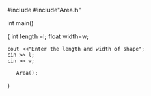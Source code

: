 #include<iosstream>
#include"Area.h"

int main()

{
        int length =l;
	float width=w;

	cout <<"Enter the length and width of shape";
	cin >> l;
	cin >> w;

       Area();

}
